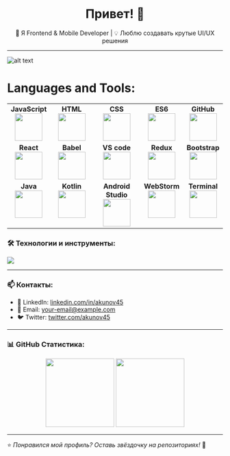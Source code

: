 <h1 align="center">Привет! 👋  </h1>

<p align="center">
  🚀 Я Frontend & Mobile Developer | 💡 Люблю создавать крутые UI/UX решения  
</p>

---

![alt text](https://user-images.githubusercontent.com/507615/90595977-95e70e80-e220-11ea-864a-6a61adaff212.png "Описание будет тут")

# Languages and Tools:

<table>
  <tbody width='100%'>
    <tr valign="top">
      </td>
      <td width="20%" align="center">
        <span><b>JavaScript</b></span><br>
        <img height="64px" src="https://cdn.svgporn.com/logos/javascript.svg">
      </td>
      <td width="20%" align="center">
        <span><b>HTML</b></span><br>
        <img height="64px" src="https://cdn.svgporn.com/logos/html-5.svg">
      </td>
      <td width="20%" align="center">
        <span><b>CSS</b></span><br>
        <img height="64px" src="https://i.pinimg.com/originals/eb/7e/20/eb7e20e646f5b7ec9ed4f8f78a5dee8f.png">
      </td>
      <td width="20%" align="center">
        <span><b>ES6</b></span><br>
        <img height="64px" src="https://cdn.svgporn.com/logos/es6.svg">
      </td>
      <td width="20%" align="center">
        <span><b>GitHub</b></span><br>
        <img height="64px" src="https://cdn.iconscout.com/icon/free/png-256/github-154-675675.png">
      </td>
    <tr valign="top">
      <td width="20%" align="center">
        <span><b>React</b></span><br>
        <img height="64px" src="https://raw.githubusercontent.com/rexxars/react-hexagon/master/logo/react-hexagon.png">
      </td>
      <td width="20%" align="center">
        <span><b>Babel</b></span><br>
        <img height="64px" src="https://cdn.svgporn.com/logos/babel.svg">
      </td>
      <td width="20%" align="center">
        <span><b>VS code</b></span><br>
        <img height="64px" src="https://cdn.svgporn.com/logos/visual-studio-code.svg">
      </td>
            <td width="20%" align="center">
        <span><b>Redux</b></span><br>
        <img height="64px" src="https://cdn.svgporn.com/logos/redux.svg">
      </td>
       <td width="20%" align="center">
        <span><b>Bootstrap</b></span><br>
        <img height="64px" src="https://getbootstrap.com/docs/5.0/assets/brand/bootstrap-logo-black.svg">
      </td>
    </tr>
    <tr valign="top">
    <td width="20%" align="center">
        <span><b>Java</b></span><br>
        <img height="64px" src="https://cdn.worldvectorlogo.com/logos/java.svg">
      </td>
      <td width="20%" align="center">
        <span><b>Kotlin</b></span><br>
        <img height="64px" src="https://encrypted-tbn0.gstatic.com/images?q=tbn:ANd9GcR9BW7FIoTPTx-s-XeQhqsUPvoNGgyq38Qm0A&usqp=CAU">
      <td width="22%" align="center">
        <span><b>Android Studio</b></span><br>
        <img height="64px" src="https://encrypted-tbn0.gstatic.com/images?q=tbn:ANd9GcS9RBDEOLiMkEGH4IMXKTUFh1TBxzzEF2X6ed30WEajj3UamQNNYR5ZhA0y5VrGnu_GrR8&usqp=CAU">
      </td>
        <td width="20%" align="center">
        <span><b>WebStorm</b></span><br>
        <img height="64px" src="https://cdn.worldvectorlogo.com/logos/webstorm-icon.svg">
      </td>
       <td width="20%" align="center">
        <span><b>Terminal</b></span><br>
        <img height="64px" src="https://cdn.svgporn.com/logos/terminal.svg">
      </td>
  </tbody>
</table>

### 🛠️ Технологии и инструменты:
  
<p align="left">
  <img src="https://skillicons.dev/icons?i=js,ts,html,css,sass,tailwind,mui,antd,chakra,react,redux,flutter,java,git" />
</p>

---

### 📫 Контакты:
- 💼 LinkedIn: [linkedin.com/in/akunov45](https://www.linkedin.com/in/akunov45/)
- 📧 Email: [your-email@example.com](mailto:your-email@example.com)
- 🐦 Twitter: [twitter.com/akunov45](https://twitter.com/akunov45)

---

### 📊 GitHub Статистика:
<p align="center">
  <img src="https://github-readme-stats.vercel.app/api?username=akunov45&show_icons=true&theme=radical" height="160"/>
  <img src="https://github-readme-streak-stats.herokuapp.com/?user=akunov45&theme=radical" height="160"/>
</p>

---
⭐️ _Понравился мой профиль? Оставь звёздочку на репозиториях!_ 🚀
